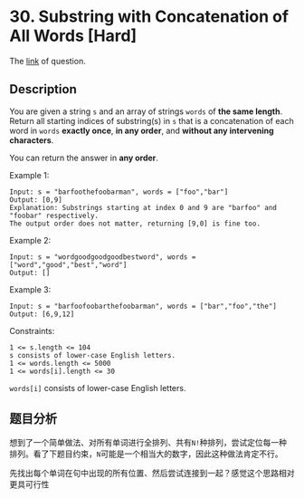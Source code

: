 # 30. Substring with Concatenation of All Words [Hard]

The [link](https://leetcode.com/problems/substring-with-concatenation-of-all-words/) of question.

## Description

You are given a string `s` and an array of strings `words` of **the same length**. Return all starting indices of substring(s) in `s` that is a concatenation of each word in `words` **exactly once**, **in any order**, and **without any intervening characters**.

You can return the answer in **any order**.

Example 1:
```
Input: s = "barfoothefoobarman", words = ["foo","bar"]
Output: [0,9]
Explanation: Substrings starting at index 0 and 9 are "barfoo" and "foobar" respectively.
The output order does not matter, returning [9,0] is fine too.
```

Example 2:
```
Input: s = "wordgoodgoodgoodbestword", words = ["word","good","best","word"]
Output: []
```

Example 3:
```
Input: s = "barfoofoobarthefoobarman", words = ["bar","foo","the"]
Output: [6,9,12]
```

Constraints:
```
1 <= s.length <= 104
s consists of lower-case English letters.
1 <= words.length <= 5000
1 <= words[i].length <= 30
```
`words[i]` consists of lower-case English letters.

## 题目分析

<!-- todo：完成题目分析 -->

想到了一个简单做法、对所有单词进行全排列、共有`N!`种排列，尝试定位每一种排列。看了下题目约束，`N`可能是一个相当大的数字，因此这种做法肯定不行。

先找出每个单词在句中出现的所有位置、然后尝试连接到一起？感觉这个思路相对更具可行性
